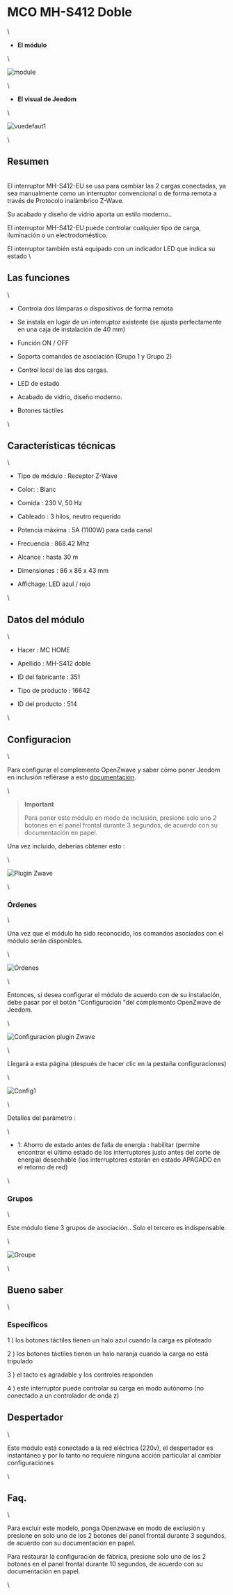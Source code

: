 MCO MH-S412 Doble 
==================

\

-   **El módulo**

\

![module](images/mco.mhs412/module.jpg)

\

-   **El visual de Jeedom**

\

![vuedefaut1](images/mco.mhs412/vuedefaut1.jpg)

\

Resumen 
------

\
El interruptor MH-S412-EU se usa para cambiar las 2 cargas conectadas,
ya sea manualmente como un interruptor convencional o de forma remota a través de
Protocolo inalámbrico Z-Wave.

Su acabado y diseño de vidrio aporta un estilo moderno..

El interruptor MH-S412-EU puede controlar cualquier tipo de carga,
iluminación o un electrodoméstico.

El interruptor también está equipado con un indicador LED que indica su
estado \

Las funciones 
---------

\

-   Controla dos lámparas o dispositivos de forma remota

-   Se instala en lugar de un interruptor existente (se ajusta
    perfectamente en una caja de instalación de 40 mm)

-   Función ON / OFF

-   Soporta comandos de asociación (Grupo 1 y Grupo 2)

-   Control local de las dos cargas.

-   LED de estado

-   Acabado de vidrio, diseño moderno.

-   Botones táctiles

\

Características técnicas 
---------------------------

\

-   Tipo de módulo : Receptor Z-Wave

-   Color: : Blanc

-   Comida : 230 V, 50 Hz

-   Cableado : 3 hilos, neutro requerido

-   Potencia máxima : 5A (1100W) para cada canal

-   Frecuencia : 868.42 Mhz

-   Alcance : hasta 30 m

-   Dimensiones : 86 x 86 x 43 mm

-   Affichage: LED azul / rojo

\

Datos del módulo 
-----------------

\

-   Hacer : MC HOME

-   Apellido : MH-S412 doble

-   ID del fabricante : 351

-   Tipo de producto : 16642

-   ID del producto : 514

\

Configuracion 
-------------

\

Para configurar el complemento OpenZwave y saber cómo poner Jeedom en
inclusión refiérase a esto
[documentación](https://jeedom.fr/doc/documentation/plugins/openzwave/es_ES/openzwave.html).

\

> **Important**
>
> Para poner este módulo en modo de inclusión, presione solo uno
> 2 botones en el panel frontal durante 3 segundos, de acuerdo con su
> documentación en papel.

Una vez incluido, deberías obtener esto :

\

![Plugin Zwave](images/mco.mhs412/information.jpg)

\

### Órdenes 

\

Una vez que el módulo ha sido reconocido, los comandos asociados con el módulo serán
disponibles.

\

![Órdenes](images/mco.mhs412/commandes.jpg)

\

Entonces, si desea configurar el módulo de acuerdo con
de su instalación, debe pasar por el botón
"Configuración "del complemento OpenZwave de Jeedom.

\

![Configuracion plugin Zwave](images/plugin/bouton_configuration.jpg)

\

Llegará a esta página (después de hacer clic en la pestaña
configuraciones)

\

![Config1](images/mco.mhs412/config1.jpg)

\

Detalles del parámetro :

\

-   1: Ahorro de estado antes de falla de energía : habilitar (permite encontrar
    el último estado de los interruptores justo antes del corte de energía)
    desechable (los interruptores estarán en estado APAGADO en el retorno de red)

\

### Grupos 

\

Este módulo tiene 3 grupos de asociación.. Solo el tercero es
indispensable.

\

![Groupe](images/mco.mhs412/groupe.jpg)

\

Bueno saber 
------------

\

### Específicos 

1 \) los botones táctiles tienen un halo azul cuando la carga
es piloteado

2 \) los botones táctiles tienen un halo naranja cuando la carga
no está tripulado

3 \) el tacto es agradable y los controles responden

4 \) este interruptor puede controlar su carga en modo autónomo (no
conectado a un controlador de onda z)

Despertador 
------

\

Este módulo está conectado a la red eléctrica (220v), el despertador es instantáneo
y por lo tanto no requiere ninguna acción particular al cambiar
configuraciones

\

Faq. 
------

\

Para excluir este modelo, ponga Openzwave en modo de exclusión y presione
en solo uno de los 2 botones del panel frontal durante 3 segundos, de acuerdo con su
documentación en papel.

Para restaurar la configuración de fábrica, presione solo uno de los 2 botones
en el panel frontal durante 10 segundos, de acuerdo con su documentación en papel.

\

